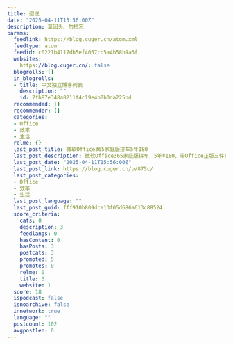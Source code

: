 ```yaml
---
title: 遐说
date: "2025-04-11T15:56:00Z"
description: 莫回头、勿相忘
params:
  feedlink: https://blog.cuger.cn/atom.xml
  feedtype: atom
  feedid: c0221b4117db5ef4057cb5a4b58b9a6f
  websites:
    https://blog.cuger.cn/: false
  blogrolls: []
  in_blogrolls:
  - title: 中文独立博客列表
    description: ""
    id: 7fb87e348a8211f4c19e4b0b0da225bd
  recommended: []
  recommender: []
  categories:
  - Office
  - 效率
  - 生活
  relme: {}
  last_post_title: 微软Office365家庭版拼车5年180
  last_post_description: 微软Office365家庭版拼车，5年¥180，带Office正版三件套+OneDrive 1T空间，还剩4车位！
  last_post_date: "2025-04-11T15:56:00Z"
  last_post_link: https://blog.cuger.cn/p/875c/
  last_post_categories:
  - Office
  - 效率
  - 生活
  last_post_language: ""
  last_post_guid: fff910b809dce13f05d686a613c88524
  score_criteria:
    cats: 0
    description: 3
    feedlangs: 0
    hasContent: 0
    hasPosts: 3
    postcats: 3
    promoted: 5
    promotes: 0
    relme: 0
    title: 3
    website: 1
  score: 18
  ispodcast: false
  isnoarchive: false
  innetwork: true
  language: ""
  postcount: 102
  avgpostlen: 0
---
```

